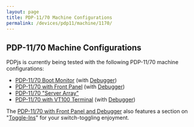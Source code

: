 ```yaml
---
layout: page
title: PDP-11/70 Machine Configurations
permalink: /devices/pdp11/machine/1170/
---
```


PDP-11/70 Machine Configurations
--------------------------------

PDPjs is currently being tested with the following PDP-11/70 machine configurations:

* [PDP-11/70 Boot Monitor](/devices/pdp11/machine/1170/monitor/) (with [Debugger](/devices/pdp11/machine/1170/monitor/debugger/))
* [PDP-11/70 with Front Panel](/devices/pdp11/machine/1170/panel/) (with [Debugger](/devices/pdp11/machine/1170/panel/debugger/))
* [PDP-11/70 "Server Array"](/devices/pdp11/machine/1170/array/)
* [PDP-11/70 with VT100 Terminal](/devices/pdp11/machine/1170/vt100/) (with [Debugger](/devices/pdp11/machine/1170/vt100/debugger/))

The [PDP-11/70 with Front Panel and Debugger](/devices/pdp11/machine/1170/panel/debugger/) also features a section
on "[Toggle-Ins](/devices/pdp11/machine/1170/panel/debugger/#toggle-ins)" for your switch-toggling enjoyment.
